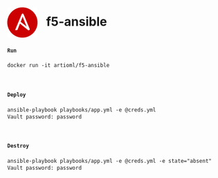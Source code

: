 # <img align="center" src="img/ansible.svg" width="70">&nbsp;&nbsp; f5-ansible

#### `Run`
```shell
docker run -it artioml/f5-ansible
```

&nbsp;

#### `Deploy`
```shell
ansible-playbook playbooks/app.yml -e @creds.yml
Vault password: password
```

&nbsp;

#### `Destroy`
```shell
ansible-playbook playbooks/app.yml -e @creds.yml -e state="absent"
Vault password: password
```
